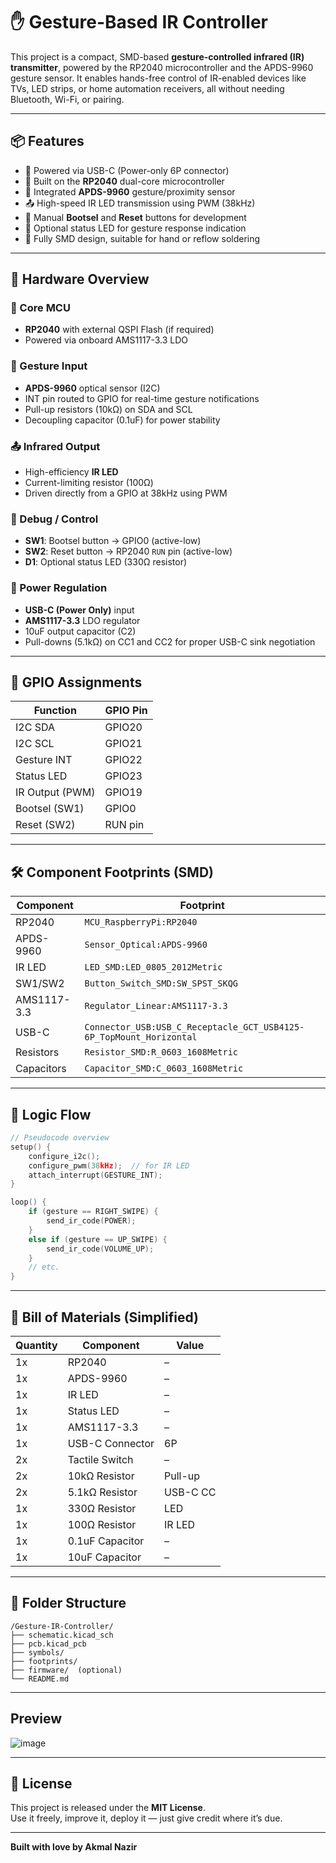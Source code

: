 # ✋ Gesture-Based IR Controller

This project is a compact, SMD-based **gesture-controlled infrared (IR) transmitter**, powered by the RP2040 microcontroller and the APDS-9960 gesture sensor. It enables hands-free control of IR-enabled devices like TVs, LED strips, or home automation receivers, all without needing Bluetooth, Wi-Fi, or pairing.

---

## 📦 Features

- 🔌 Powered via USB-C (Power-only 6P connector)
- 🧠 Built on the **RP2040** dual-core microcontroller
- 👋 Integrated **APDS-9960** gesture/proximity sensor
- 📤 High-speed IR LED transmission using PWM (38kHz)
- 🔘 Manual **Bootsel** and **Reset** buttons for development
- 🌈 Optional status LED for gesture response indication
- 🔧 Fully SMD design, suitable for hand or reflow soldering

---

## 🔧 Hardware Overview

### 🧠 Core MCU
- **RP2040** with external QSPI Flash (if required)
- Powered via onboard AMS1117-3.3 LDO

### 👋 Gesture Input
- **APDS-9960** optical sensor (I2C)
- INT pin routed to GPIO for real-time gesture notifications
- Pull-up resistors (10kΩ) on SDA and SCL
- Decoupling capacitor (0.1uF) for power stability

### 📤 Infrared Output
- High-efficiency **IR LED**
- Current-limiting resistor (100Ω)
- Driven directly from a GPIO at 38kHz using PWM

### 🧪 Debug / Control
- **SW1**: Bootsel button → GPIO0 (active-low)
- **SW2**: Reset button → RP2040 `RUN` pin (active-low)
- **D1**: Optional status LED (330Ω resistor)

### 🔋 Power Regulation
- **USB-C (Power Only)** input
- **AMS1117-3.3** LDO regulator
- 10uF output capacitor (C2)
- Pull-downs (5.1kΩ) on CC1 and CC2 for proper USB-C sink negotiation

---

## 📐 GPIO Assignments

| Function         | GPIO Pin |
|------------------|----------|
| I2C SDA          | GPIO20   |
| I2C SCL          | GPIO21   |
| Gesture INT      | GPIO22   |
| Status LED       | GPIO23   |
| IR Output (PWM)  | GPIO19   |
| Bootsel (SW1)    | GPIO0    |
| Reset (SW2)      | RUN pin  |

---

## 🛠️ Component Footprints (SMD)

| Component     | Footprint                          |
|---------------|------------------------------------|
| RP2040        | `MCU_RaspberryPi:RP2040`           |
| APDS-9960     | `Sensor_Optical:APDS-9960`         |
| IR LED        | `LED_SMD:LED_0805_2012Metric`      |
| SW1/SW2       | `Button_Switch_SMD:SW_SPST_SKQG`   |
| AMS1117-3.3   | `Regulator_Linear:AMS1117-3.3`     |
| USB-C         | `Connector_USB:USB_C_Receptacle_GCT_USB4125-6P_TopMount_Horizontal` |
| Resistors     | `Resistor_SMD:R_0603_1608Metric`   |
| Capacitors    | `Capacitor_SMD:C_0603_1608Metric`  |

---

## 🧠 Logic Flow

```c
// Pseudocode overview
setup() {
    configure_i2c();
    configure_pwm(38kHz);  // for IR LED
    attach_interrupt(GESTURE_INT);
}

loop() {
    if (gesture == RIGHT_SWIPE) {
        send_ir_code(POWER);
    }
    else if (gesture == UP_SWIPE) {
        send_ir_code(VOLUME_UP);
    }
    // etc.
}
```

---

## 📝 Bill of Materials (Simplified)

| Quantity | Component       | Value    |
|----------|------------------|----------|
| 1x       | RP2040           | –        |
| 1x       | APDS-9960        | –        |
| 1x       | IR LED           | –        |
| 1x       | Status LED       | –        |
| 1x       | AMS1117-3.3      | –        |
| 1x       | USB-C Connector  | 6P       |
| 2x       | Tactile Switch   | –        |
| 2x       | 10kΩ Resistor    | Pull-up  |
| 2x       | 5.1kΩ Resistor   | USB-C CC |
| 1x       | 330Ω Resistor    | LED      |
| 1x       | 100Ω Resistor    | IR LED   |
| 1x       | 0.1uF Capacitor  | –        |
| 1x       | 10uF Capacitor   | –        |

---

## 📁 Folder Structure

```
/Gesture-IR-Controller/
├── schematic.kicad_sch
├── pcb.kicad_pcb
├── symbols/
├── footprints/
├── firmware/  (optional)
└── README.md
```

---

## Preview
![image](https://github.com/user-attachments/assets/cf513fa2-b9a6-4663-a2f8-6fd7c7ef423e)

---

## 📜 License

This project is released under the **MIT License**.  
Use it freely, improve it, deploy it — just give credit where it’s due.

---

**Built with love by Akmal Nazir**
